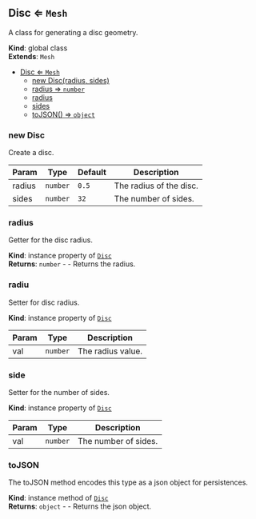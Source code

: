 <a name="Disc"></a>

## Disc ⇐ <code>Mesh</code>
A class for generating a disc geometry.

**Kind**: global class  
**Extends**: <code>Mesh</code>  

* [Disc ⇐ <code>Mesh</code>](#Disc)
    * [new Disc(radius, sides)](#new-Disc)
    * [radius ⇒ <code>number</code>](#radius)
    * [radius](#radius)
    * [sides](#sides)
    * [toJSON() ⇒ <code>object</code>](#toJSON)

<a name="new_Disc_new"></a>

### new Disc
Create a disc.


| Param | Type | Default | Description |
| --- | --- | --- | --- |
| radius | <code>number</code> | <code>0.5</code> | The radius of the disc. |
| sides | <code>number</code> | <code>32</code> | The number of sides. |

<a name="Disc+radius"></a>

### radius 
Getter for the disc radius.

**Kind**: instance property of [<code>Disc</code>](#Disc)  
**Returns**: <code>number</code> - - Returns the radius.  
<a name="Disc+radius"></a>

### radiu
Setter for disc radius.

**Kind**: instance property of [<code>Disc</code>](#Disc)  

| Param | Type | Description |
| --- | --- | --- |
| val | <code>number</code> | The radius value. |

<a name="Disc+sides"></a>

### side
Setter for the number of sides.

**Kind**: instance property of [<code>Disc</code>](#Disc)  

| Param | Type | Description |
| --- | --- | --- |
| val | <code>number</code> | The number of sides. |

<a name="Disc+toJSON"></a>

### toJSON
The toJSON method encodes this type as a json object for persistences.

**Kind**: instance method of [<code>Disc</code>](#Disc)  
**Returns**: <code>object</code> - - Returns the json object.  
